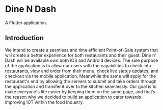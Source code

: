 # Dine N Dash

A Flutter application.

## Introduction

We intend to create a seamless and time efficient Point-of-Sale system that will create a better experience for both restaurants and their guest. Dine n’ Dash will be available own both iOS and Android devices. The sole purpose of the application is to allow our users with the capabilities to check into restaurants, view and order from their menu, check live status updates, and checkout via the mobile application. Meanwhile the same will apply for the restaurant's end by allowing the servers to submit and take orders through the application and transfer it over to the kitchen seamlessly. Our goal is to make everyone's life easier by keeping them on the same page, and that’s the reason why we decided to build an application to cater towards improving IOT within the food industry.


